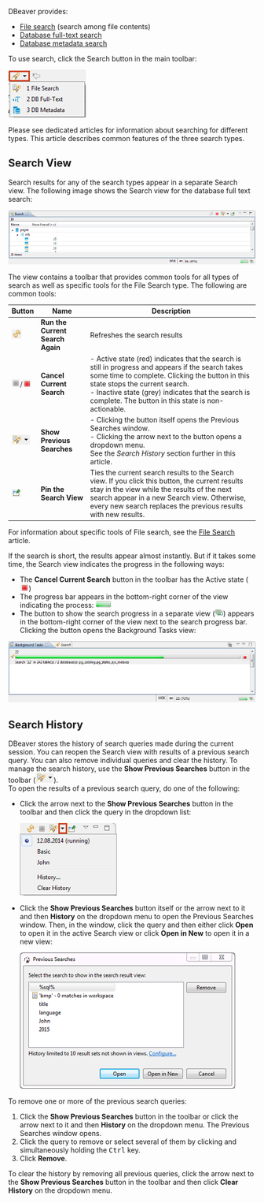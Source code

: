 DBeaver provides:
* [File search](File-Search) (search among file contents)
* [Database full-text search](DB-Full-Text-Search)
* [Database metadata search](DB-Metadata-Search)

To use search, click the Search button in the main toolbar:

![](images/ug/Search-menu.png)

Please see dedicated articles for information about searching for different types. This article describes common features of the three search types.

## Search View
Search results for any of the search types appear in a separate Search view. The following image shows the Search view for the database full text search:

![](images/ug/Search-results-view.png)

The view contains a toolbar that provides common tools for all types of search as well as specific tools for the File Search type. The following are common tools:

Button|Name|Description
------|----|-----------
![](images/ug/Run-Current-Search-button.png)|**Run the Current Search Again**|Refreshes the search results
![](images/ug/Cancel-Search-grey.png)/![](images/ug/Cancel-Search-active.png)|**Cancel Current Search**|- Active state (red) indicates that the search is still in progress and appears if the search takes some time to complete. Clicking the button in this state stops the current search.<br/>- Inactive state (grey) indicates that the search is complete. The button in this state is non-actionable.
![](images/ug/Previous-Searches-button.png)|**Show Previous Searches**|-	Clicking the button itself opens the Previous Searches window.<br/>- Clicking the arrow next to the button opens a dropdown menu.<br/>See the _Search History_ section further in this article.
![](images/ug/Pin-Search-View-button.png)|**Pin the Search View**|Ties the current search results to the Search view. If you click this button, the current results stay in the view while the results of the next search appear in a new Search view. Otherwise, every new search replaces the previous results with new results.

For information about specific tools of File search, see the [File Search](File-Search) article.

If the search is short, the results appear almost instantly. But if it takes some time, the Search view indicates the progress in the following ways:
* The **Cancel Current Search** button in the toolbar has the Active state (![](images/ug/Cancel-Search-active.png))
* The progress bar appears in the bottom-right corner of the view indicating the process: ![](images/ug/Search-progress-field.png) 
* The button to show the search progress in a separate view (![](images/ug/Show-progress-button.png)) appears in the bottom-right corner of the view next to the search progress bar. Clicking the button opens the Background Tasks view:

![](images/ug/Background-tasks-view.png)

## Search History
DBeaver stores the history of search queries made during the current session. You can reopen the Search view with results of a previous search query. You can also remove individual queries and clear the history.
To manage the search history, use the **Show Previous Searches** button in the toolbar (![](images/ug/Previous-Searches-button.png)).  
To open the results of a previous search query, do one of the following:
* Click the arrow next to the **Show Previous Searches** button in the toolbar and then click the query in the dropdown list:  
 
  ![](images/ug/Search-history-menu.png)

* Click the **Show Previous Searches** button itself or the arrow next to it and then **History** on the dropdown menu to open the Previous Searches window. Then, in the window, click the query and then either click **Open** to open it in the active Search view or click **Open in New** to open it in a new view:  

  ![](images/ug/Previous-Searches-window.png)
 
To remove one or more of the previous search queries:
1. Click the **Show Previous Searches** button in the toolbar or click the arrow next to it and then **History** on the dropdown menu. The Previous Searches window opens.
2. Click the query to remove or select several of them by clicking and simultaneously holding the <kbd>Ctrl</kbd> key.
3. Click **Remove**.

To clear the history by removing all previous queries, click the arrow next to the **Show Previous Searches** button in the toolbar and then click **Clear History** on the dropdown menu.



